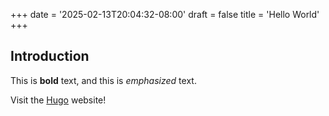 +++
date = '2025-02-13T20:04:32-08:00'
draft = false
title = 'Hello World'
+++
## Introduction

This is **bold** text, and this is *emphasized* text.

Visit the [Hugo](https://gohugo.io) website!